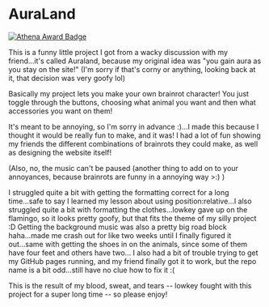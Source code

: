 # AuraLand

[![Athena Award Badge](https://img.shields.io/endpoint?url=https%3A%2F%2Faward.athena.hackclub.com%2Fapi%2Fbadge)](https://award.athena.hackclub.com?utm_source=readme)

This is a funny little project I got from a wacky discussion with my friend...it's called Auraland, because my original idea was "you gain aura as you stay on the site!" (I'm sorry if that's corny or anything, looking back at it, that decision was very goofy lol)

Basically my project lets you make your own brainrot character! You just toggle through the buttons, choosing what animal you want and then what accessories you want on them!

It's meant to be annoying, so I'm sorry in advance :)...I made this because I thought it would be really fun to make, and it was! I had a lot of fun showing my friends the different combinations of brainrots they could make, as well as designing the website itself!

(Also, no, the music can't be paused (another thing to add on to your annoyances, because brainrots are funny in a annoying way >:) )

I struggled quite a bit with getting the formatting correct for a long time...safe to say I learned my lesson about using position:relative...I also struggled quite a bit with formatting the clothes...lowkey gave up on the flamingo, so it looks pretty goofy, but that fits the theme of my silly project :D
Getting the background music was also a pretty big road block haha...made me crash out for like two weeks until I finally figured it out...same with getting the shoes in on the animals, since some of them have four feet and others have two...
I also had a bit of trouble trying to get my GitHub pages running, and my friend finally got it to work, but the repo name is a bit odd...still have no clue how to fix it :(

This is the result of my blood, sweat, and tears -- lowkey fought with this project for a super long time -- so please enjoy!
